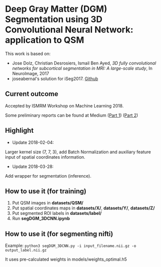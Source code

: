 # Deep Gray Matter (DGM) Segmentation using 3D Convolutional Neural Network: application to QSM

This work is based on:
* Jose Dolz, Christian Desrosiers, Ismail Ben Ayed, *3D fully convolutional networks for subcortical segmentation in MRI: A large-scale study*, In NeuroImage, 2017
* joseabernal's solution for iSeg2017. [Github](https://github.com/joseabernal/iSeg2017-nic_vicorob)

## Current outcome

Accepted by ISMRM Workshop on Machine Learning 2018.

Some preliminary reports can be found at Medium ([Part 1](https://medium.com/@zheliu/deep-gray-matter-dgm-segmentation-using-neural-network-application-to-qsm-a0183cb3e3ae)) ([Part 2](https://medium.com/@zheliu/deep-gray-matter-dgm-segmentation-using-3d-convolutional-neural-network-application-to-qsm-part-83c247416389))

## Highlight

* Update 2018-02-04:

Larger kernel size (7, 7, 3), add Batch Normalization and auxiliary feature input of spatial coordinates information.

* Update 2018-03-28:

Add wrapper for segmentation (inference).

## How to use it (for training)
1. Put QSM images in **datasets/QSM/**
2. Put spatial coordinates maps in **datasets/X/**, **datasets/Y/**, **datasets/Z/** 
3. Put segmented ROI labels in **datasets/label/**
4. Run **segDGM_3DCNN.ipynb**

## How to use it (for segmenting nifti)
Example: `python3 segDGM_3DCNN.py -i input_filename.nii.gz -o output_label.nii.gz`

It uses pre-calculated weights in models/weights_optimal.h5
